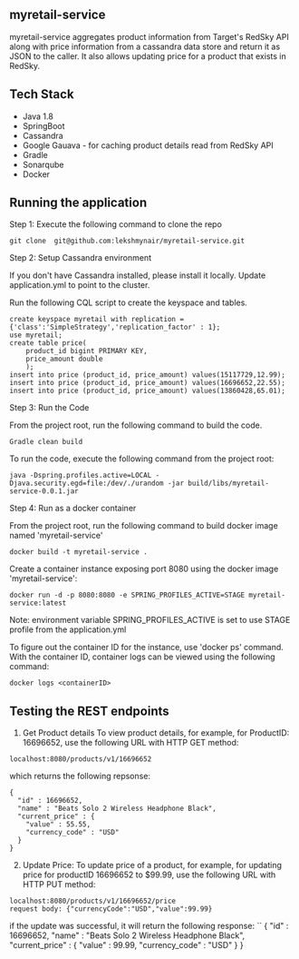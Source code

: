## myretail-service

myretail-service aggregates product information from Target's RedSky API along with price information from a cassandra data store and return it as JSON to the caller. It also allows updating price for a product that exists in RedSky. 

 ## Tech Stack
   - Java 1.8 
   - SpringBoot
   - Cassandra
   - Google Gauava - for caching product details read from RedSky API
   - Gradle
   - Sonarqube
   - Docker
 
 ## Running the application
  
Step 1: Execute the following command to clone the repo
```
git clone  git@github.com:lekshmynair/myretail-service.git
```   

Step 2: Setup Cassandra environment

If you don't have Cassandra installed, please install it locally.  Update application.yml to point to the cluster.

Run the following CQL script to create the keyspace and tables.
```
create keyspace myretail with replication = {'class':'SimpleStrategy','replication_factor' : 1};
use myretail;
create table price(
    product_id bigint PRIMARY KEY,
    price_amount double
    );
insert into price (product_id, price_amount) values(15117729,12.99);
insert into price (product_id, price_amount) values(16696652,22.55);
insert into price (product_id, price_amount) values(13860428,65.01);
```       
Step 3: Run the Code

From the project root, run the following command to build the code.
```
Gradle clean build
```
To run the code, execute the following command from the project root:
```
java -Dspring.profiles.active=LOCAL -Djava.security.egd=file:/dev/./urandom -jar build/libs/myretail-service-0.0.1.jar
```
Step 4: Run as a docker container

From the project root, run the following command to build docker image named 'myretail-service'
```
docker build -t myretail-service .
```
Create a container instance exposing port 8080 using the docker image 'myretail-service':

```
docker run -d -p 8080:8080 -e SPRING_PROFILES_ACTIVE=STAGE myretail-service:latest
```
Note: environment variable SPRING_PROFILES_ACTIVE is set to use STAGE profile from the application.yml

To figure out the container ID for the instance, use 'docker ps' command. 
With the container ID, container logs can be viewed using the following command:
```
docker logs <containerID>
```

## Testing the REST endpoints
1. Get Product details
To view product details, for example, for ProductID: 16696652, use the following URL with HTTP GET method:
```
localhost:8080/products/v1/16696652  
```
which returns the following repsonse:
```
{
  "id" : 16696652,
  "name" : "Beats Solo 2 Wireless Headphone Black",
  "current_price" : {
    "value" : 55.55,
    "currency_code" : "USD"
  }
}
```
2. Update Price:
To update price of a product, for example, for updating price for productID 16696652 to $99.99, use the following URL with HTTP PUT method:
```
localhost:8080/products/v1/16696652/price
request body: {"currencyCode":"USD","value":99.99}
```
if the update was successful, it will return the following response:
``
{
  "id" : 16696652,
  "name" : "Beats Solo 2 Wireless Headphone Black",
  "current_price" : {
    "value" : 99.99,
    "currency_code" : "USD"
  }
}
```
  


  
 
